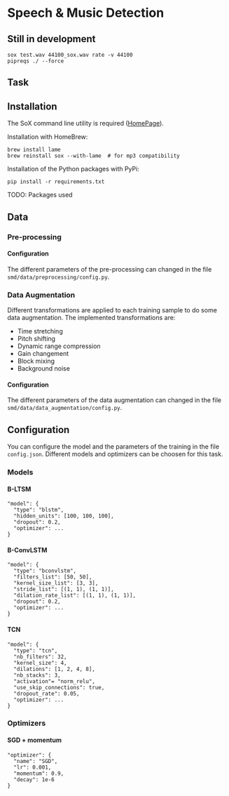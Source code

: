 # Speech & Music Detection

## Still in development

    sox test.wav 44100_sox.wav rate -v 44100
    pipreqs ./ --force

## Task

## Installation

The SoX command line utility is required ([HomePage](http://sox.sourceforge.net)).

Installation with HomeBrew:

    brew install lame
    brew reinstall sox --with-lame  # for mp3 compatibility

Installation of the Python packages with PyPi:

    pip install -r requirements.txt

TODO: Packages used

## Data

### Pre-processing

#### Configuration

The different parameters of the pre-processing can changed in the file `smd/data/preprocessing/config.py`.

### Data Augmentation

Different transformations are applied to each training sample to do some data augmentation. The implemented transformations are:

- Time stretching
- Pitch shifting
- Dynamic range compression
- Gain changement
- Block mixing
- Background noise

#### Configuration

The different parameters of the data augmentation can changed in the file `smd/data/data_augmentation/config.py`.

## Configuration

You can configure the model and the parameters of the training in the file `config.json`. Different models and optimizers can be choosen for this task.

### Models

#### B-LTSM

    "model": {
      "type": "blstm",
      "hidden_units": [100, 100, 100],
      "dropout": 0.2,
      "optimizer": ...
    }

#### B-ConvLSTM

    "model": {
      "type": "bconvlstm",
      "filters_list": [50, 50],
      "kernel_size_list": [3, 3],
      "stride_list": [(1, 1), (1, 1)],
      "dilation_rate_list": [(1, 1), (1, 1)],
      "dropout": 0.2,
      "optimizer": ...
    }

#### TCN

    "model": {
      "type": "tcn",
      "nb_filters": 32,
      "kernel_size": 4,
      "dilations": [1, 2, 4, 8],
      "nb_stacks": 3,
      "activation"= "norm_relu",
      "use_skip_connections": true,
      "dropout_rate": 0.05,
      "optimizer": ...
    }

### Optimizers

#### SGD + momentum

    "optimizer": {
      "name": "SGD",
      "lr": 0.001,
      "momentum": 0.9,
      "decay": 1e-6
    }
